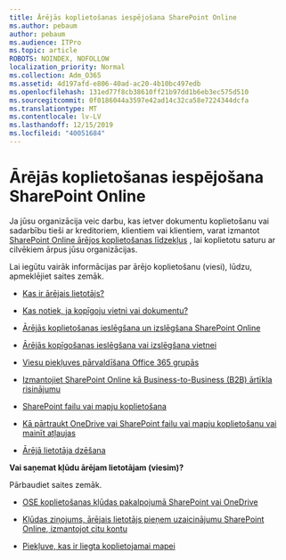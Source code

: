 ```yaml
---
title: Ārējās koplietošanas iespējošana SharePoint Online
ms.author: pebaum
author: pebaum
ms.audience: ITPro
ms.topic: article
ROBOTS: NOINDEX, NOFOLLOW
localization_priority: Normal
ms.collection: Adm_O365
ms.assetid: 4d197afd-e806-40ad-ac20-4b10bc497edb
ms.openlocfilehash: 131ed77f8cb38610ff21b97dd1b6eb3ec575d510
ms.sourcegitcommit: 0f0186044a3597e42ad14c32ca58e7224344dcfa
ms.translationtype: MT
ms.contentlocale: lv-LV
ms.lasthandoff: 12/15/2019
ms.locfileid: "40051684"
---
```

# <a name="enable-external-sharing-in-sharepoint-online"></a>Ārējās koplietošanas iespējošana SharePoint Online

Ja jūsu organizācija veic darbu, kas ietver dokumentu koplietošanu vai sadarbību tieši ar kreditoriem, klientiem vai klientiem, varat izmantot [SharePoint Online ārējos koplietošanas līdzekļus](https://docs.microsoft.com/sharepoint/external-sharing-overview) , lai koplietotu saturu ar cilvēkiem ārpus jūsu organizācijas.

Lai iegūtu vairāk informācijas par ārējo koplietošanu (viesi), lūdzu, apmeklējiet saites zemāk.

- [Kas ir ārējais lietotājs?](https://docs.microsoft.com/sharepoint/external-sharing-overview#what-is-an-external-user)

- [Kas notiek, ja kopīgoju vietni vai dokumentu?](https://docs.microsoft.com/sharepoint/external-sharing-overview#what-happens-when-i-share-a-site-or-document)

- [Ārējās koplietošanas ieslēgšana un izslēgšana SharePoint Online](https://docs.microsoft.com/sharepoint/turn-external-sharing-on-or-off)

- [Ārējās kopīgošanas ieslēgšana vai izslēgšana vietnei](https://docs.microsoft.com/sharepoint/change-external-sharing-site)

- [Viesu piekļuves pārvaldīšana Office 365 grupās](https://docs.microsoft.com/office365/admin/create-groups/manage-guest-access-in-groups?view=o365-worldwide)

- [Izmantojiet SharePoint Online kā Business-to-Business (B2B) ārtīkla risinājumu](https://docs.microsoft.com/sharepoint/create-b2b-extranet)

- [SharePoint failu vai mapju koplietošana](https://support.office.com/article/share-sharepoint-files-or-folders-1fe37332-0f9a-4719-970e-d2578da4941c)

- [Kā pārtraukt OneDrive vai SharePoint failu vai mapju koplietošanu vai mainīt atļaujas](https://support.office.com/article/stop-sharing-onedrive-or-sharepoint-files-or-folders-or-change-permissions-0a36470f-d7fe-40a0-bd74-0ac6c1e13323)

- [Ārējā lietotāja dzēšana](https://docs.microsoft.com/sharepoint/remove-users#delete-a-guest-from-the-microsoft-365-admin-center)

**Vai saņemat kļūdu ārējam lietotājam (viesim)?**

Pārbaudiet saites zemāk. 

- [OSE koplietošanas kļūdas pakalpojumā SharePoint vai OneDrive](https://docs.microsoft.com/sharepoint/sharepoint-onedrive-error-message)

- [Kļūdas ziņojums, ārējais lietotājs pieņem uzaicinājumu SharePoint Online, izmantojot citu kontu](https://docs.microsoft.com/sharepoint/support/sharing-and-permissions/error-when-external-user-accepts-an-invitation-by-using-another-account)

- [Piekļuve, kas ir liegta koplietojamai mapei](https://docs.microsoft.com/sharepoint/support/sharing-and-permissions/cannot-access-shared-folder)
